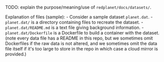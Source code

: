 TODO: explain the purpose/meaning/use of `redplanet/docs/datasets/`. 

Explanation of files (sample):
    - Consider a sample dataset `planet.dat`.
        - `planet.dat/` is a directory containing files to recreate the dataset.
        - `planet.dat/README.md` is a text file giving background information.
        - `planet.dat/Dockerfile` is a Dockerfile to build a container with the dataset.
    (note every data file has a README in this repo, but we sometimes omit Dockerfiles if the raw data is not altered, and we sometimes omit the data file itself if it's too large to store in the repo in which case a cloud mirror is provided.)